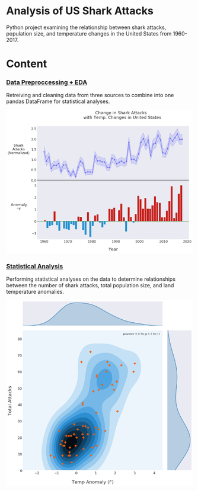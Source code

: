 # Analysis of US Shark Attacks
Python project examining the relationship between shark attacks, population size, and temperature changes in the United States from 1960-2017.



# Content
### [Data Preproccessing + EDA](https://github.com/adambens/US_Shark_Attacks_Analysis/blob/master/Data%20Cleaning%20%2B%20Exploratory%20Analysis.ipynb)
Retreiving and cleaning data from three sources to combine into one pandas DataFrame for statistical analyses. 

<img width="700" alt="img1" src="./Figures/Attacks-Temps.png">

### [Statistical Analysis](https://github.com/adambens/US_Shark_Attacks_Analysis/blob/master/Statistical%20Analysis.ipynb)
Performing statistical analyses on the data to determine relationships between the number of shark attacks, total population size, and land temperature anomalies.

<img width="700" alt="img1" src="./Figures/KDEAttacksTemps.png">
